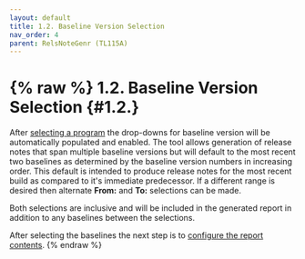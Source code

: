 ```yaml
---
layout: default
title: 1.2. Baseline Version Selection
nav_order: 4
parent: RelsNoteGenr (TL115A)
---
```

{% raw %}
1.2. Baseline Version Selection                                                                                  {#1.2.}
========================================================================================================================
After [selecting a program](1.1.) the drop-downs for baseline version will be automatically populated and enabled.
The tool allows generation of release notes that span multiple baseline versions but will default to the most recent
two baselines as determined by the baseline version numbers in increasing order.  This default is intended to produce
release notes for the most recent build as compared to it's immediate predecessor.  If a different range is desired
then alternate **From:** and **To:** selections can be made.

Both selections are inclusive and will be included in the generated report in addition to any baselines between the
selections.

After selecting the baselines the next step is to [configure the report contents](1.3.).
{% endraw %}